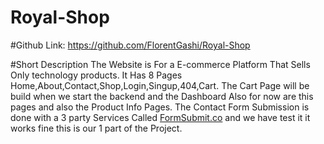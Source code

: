 # Royal-Shop

#Github Link:
https://github.com/FlorentGashi/Royal-Shop

#Short Description
The Website is For a E-commerce Platform That Sells Only technology products. It Has 8 Pages Home,About,Contact,Shop,Login,Singup,404,Cart. The Cart Page will be build when we start the backend and the Dashboard Also for now are this pages and also the Product Info Pages.
The Contact Form Submission is done with a 3 party Services Called [FormSubmit.co](https://formsubmit.co/) and we have test it it works fine this is our 1 part of the Project.
